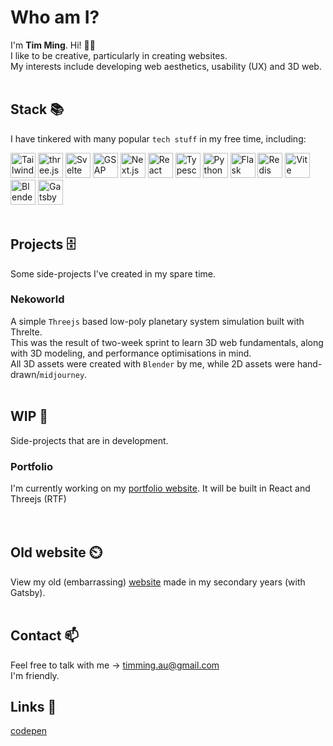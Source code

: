 # Who am I?
I'm **Tim Ming**. Hi! 🙋‍♂️<br>
I like to be creative, particularly in creating websites.<br>
My interests include developing web aesthetics, usability (UX) and 3D web.
<br>
<br>

## Stack 📚
I have tinkered with many popular <code>tech stuff</code> in my free time, including:

<a href="https://tailwindcss.com/" title="Tailwind CSS"><img src="https://github.com/get-icon/geticon/raw/master/icons/tailwindcss-icon.svg" alt="Tailwind CSS" width="40px" height="40px"></a>
<a href="https://threejs.org/" title="three.js"><img src="https://github.com/get-icon/geticon/raw/master/icons/threejs.svg" alt="three.js" width="40px" height="40px"></a>
<a href="https://svelte.dev/" title="Svelte"><img src="https://github.com/get-icon/geticon/raw/master/icons/svelte-icon.svg" alt="Svelte" width="40px" height="40px"></a>
<a href="https://greensock.com/gsap/" title="GSAP"><img src="https://github.com/get-icon/geticon/raw/master/icons/gsap.svg" alt="GSAP" width="40px" height="40px"></a>
<a href="https://nextjs.org/" title="Next.js"><img src="https://github.com/get-icon/geticon/raw/master/icons/nextjs-icon.svg" alt="Next.js" width="40px" height="40px"></a>
<a href="https://reactjs.org/" title="React"><img src="https://github.com/get-icon/geticon/raw/master/icons/react.svg" alt="React" width="40px" height="40px"></a>
<a href="https://www.typescriptlang.org/" title="Typescript"><img src="https://github.com/get-icon/geticon/raw/master/icons/typescript-icon.svg" alt="Typescript" width="40px" height="40px"></a>
<a href="https://www.python.org/" title="Python"><img src="https://github.com/get-icon/geticon/raw/master/icons/python.svg" alt="Python" width="40px" height="40px"></a>
<a href="https://flask.pocoo.org/" title="Flask"><img src="https://github.com/get-icon/geticon/raw/master/icons/flask.svg" alt="Flask" width="40px" height="40px"></a>
<a href="https://redis.io/" title="Redis"><img src="https://github.com/get-icon/geticon/raw/master/icons/redis.svg" alt="Redis" width="40px" height="40px"></a>
<a href="https://vitejs.dev/" title="Vite"><img src="https://github.com/get-icon/geticon/raw/master/icons/vite.svg" alt="Vite" width="40px" height="40px"></a>
<a href="https://www.blender.org/" title="Blender"><img src="https://github.com/get-icon/geticon/raw/master/icons/blender.svg" alt="Blender" width="40px" height="40px"></a>
<a href="https://www.gatsbyjs.com/" title="Gatsby"><img src="https://github.com/get-icon/geticon/raw/master/icons/gatsby.svg" alt="Gatsby" width="40px" height="40px"></a>
<br>
<br>

## Projects 🗄️
Some side-projects I've created in my spare time.
### Nekoworld
A simple `Threejs` based low-poly planetary system simulation built with Threlte.<br>
This was the result of two-week sprint to learn 3D web fundamentals, along with 3D modeling, and performance optimisations in mind.<br>
All 3D assets were created with `Blender` by me, while 2D assets were hand-drawn/`midjourney`.
<br>
<br>

## WIP 🚧
Side-projects that are in development.
### Portfolio
I'm currently working on my [portfolio website](https://kotimi.dev). It will be built in React and Threejs (RTF)<br>
<br>
<br>

## Old website ⏲️
View my old (embarrassing) [website](https://timming-old-project.pages.dev) made in my secondary years (with Gatsby). 
<br>
<br>

## Contact 📫
Feel free to talk with me -> timming.au@gmail.com<br>
I'm friendly.

## Links 🔗
[codepen](https://codepen.io/timming-au)

